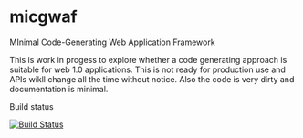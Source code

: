 micgwaf
=======

MInimal Code-Generating Web Application Framework

This is work in progess to explore whether a code generating approach is suitable for web 1.0 applications.
This is not ready for production use and APIs wikll change all the time without notice.
Also the code is very dirty and documentation is minimal.

Build status

[![Build Status](https://buildhive.cloudbees.com/job/thomasfox/job/micgwaf/badge/icon)](https://buildhive.cloudbees.com/job/thomasfox/job/micgwaf/)
